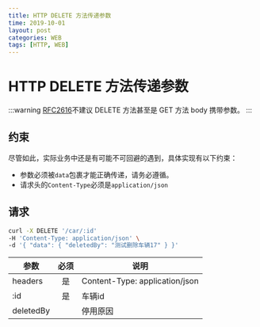 ```yaml
---
title: HTTP DELETE 方法传递参数
time: 2019-10-01
layout: post
categories: WEB
tags: [HTTP, WEB]
---
```


# HTTP DELETE 方法传递参数

:::warning
[RFC2616]不建议 DELETE 方法甚至是 GET 方法 body 携带参数。
:::


## 约束

尽管如此，实际业务中还是有可能不可回避的遇到，具体实现有以下约束：

- 参数必须被`data`包裹才能正确传递，请务必遵循。
- 请求头的`Content-Type`必须是`application/json`

## 请求

```bash
curl -X DELETE '/car/:id'
-H 'Content-Type: application/json' \
-d '{ "data": { "deletedBy": "测试删除车辆17" } }'
```

|   参数    | 必须  |   说明                         |
| --------- | :---: | ------------------------------ |
| headers   |  是   | Content-Type: application/json |
| :id       |  是   | 车辆id                         |
| deletedBy |       | 停用原因                       |

[RFC2616]: https://tools.ietf.org/html/rfc2616
